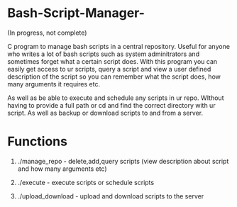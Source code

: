 # Bash-Script-Manager-
(In progress, not complete)

C program to manage bash scripts in a central repository. Useful for anyone who writes a lot of bash scripts such as system adminitrators and sometimes forget what a certain script does. With this program you can easily get access to ur scripts, query a script and view a user defined description of the script so you can remember what the script does, how many arguments it requires etc.

As well as be able to execute and schedule any scripts in ur repo. WIthout having to provide a full path or cd and find the correct directory with ur script. As well as backup or download scripts to and from a server.


# Functions

 1. ./manage_repo - delete,add,query scripts (view description about script and how many arguments etc)
 
 2. ./execute - execute scripts or schedule scripts 
 
 3. ./upload_download - upload and download scripts to the server 
 
 
